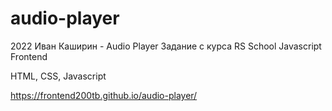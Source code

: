 # audio-player

2022 Иван Каширин - Audio Player Задание с курса RS School Javascript Frontend

HTML, CSS, Javascript

https://frontend200tb.github.io/audio-player/
